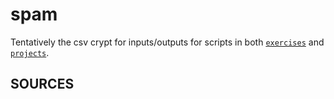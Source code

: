 # spam

Tentatively the csv crypt for inputs/outputs for scripts in both [`exercises`](https://github.com/jfremzrai/Python/tree/master/exercises) and [`projects`](https://github.com/jfremzrai/Python/tree/master/projects).



## SOURCES
